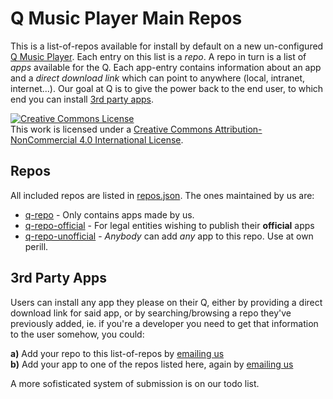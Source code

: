 # Q Music Player Main Repos
This is a list-of-repos available for install by default on a new un-configured <a href="https://qmusicplayer.com" target="_blank">Q Music Player</a>. Each entry on this list is a *repo*. A repo in turn is a list of *apps* available for the Q. Each app-entry contains information about an app and a *direct download link* which can point to anywhere (local, intranet, internet...). Our goal at Q is to give the power back to the end user, to which end you can install [3rd party apps](#3rd-party-apps).

<a rel="license" href="http://creativecommons.org/licenses/by-nc/4.0/"><img alt="Creative Commons License" style="border-width:0" src="https://i.creativecommons.org/l/by-nc/4.0/88x31.png" /></a><br />This work is licensed under a <a rel="license" href="http://creativecommons.org/licenses/by-nc/4.0/">Creative Commons Attribution-NonCommercial 4.0 International License</a>.

## Repos
All included repos are listed in [repos.json](./repos.json). The ones maintained by us are:
 * [q-repo](https://github.com/plundell/q-repo) - Only contains apps made by us.
 * [q-repo-official](https://github.com/plundell/q-repo-official) - For legal entities wishing to publish their **official** apps
 * [q-repo-unofficial](https://github.com/plundell/q-repo-unofficial) - *Anybody* can add *any* app to this repo. Use at own perill.


## 3rd Party Apps
Users can install any app they please on their Q, either by providing a direct download link for said app, or by searching/browsing a repo they've previously added, ie. if you're a developer you need to get that information to the user somehow, you could:

**a)** Add your repo to this list-of-repos by [emailing us](mailto:qmusicplayer@protonmail.com)  
**b)** Add your app to one of the repos listed here, again by [emailing us](mailto:qmusicplayer@protonmail.com)

A more sofisticated system of submission is on our todo list.


